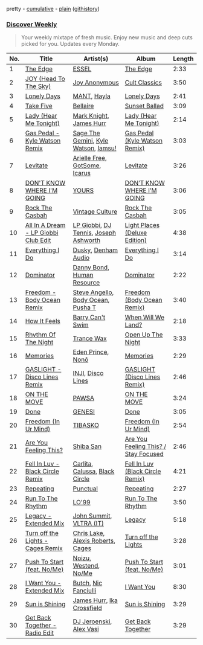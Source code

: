 pretty - [cumulative](/playlists/cumulative/Discover%20Weekly.md) - [plain](/playlists/plain/37i9dQZEVXcERLiUqU2pJX) ([githistory](https://github.githistory.xyz/vitokorn/spotify-playlist-archive/blob/master/playlists/plain/37i9dQZEVXcERLiUqU2pJX))
### [Discover Weekly](https://open.spotify.com/playlist/37i9dQZEVXcERLiUqU2pJX)

> Your weekly mixtape of fresh music. Enjoy new music and deep cuts picked for you. Updates every Monday.

| No. | Title | Artist(s) | Album | Length |
|---|---|---|---|---|
| 1 | [The Edge](https://open.spotify.com/track/33hGrBcDLopVhjbCxRlHPC) | [ESSEL](https://open.spotify.com/artist/2ucdZN7GyBGxIKHIzksnXc) | [The Edge](https://open.spotify.com/album/7BFsmBOCDUPZTzxXiVihLP) | 2:33 |
| 2 | [JOY (Head To The Sky)](https://open.spotify.com/track/15TW1JIkdDOlCAlQCJz5DU) | [Joy Anonymous](https://open.spotify.com/artist/3pK4EcflBpG1Kpmjk5LK2R) | [Cult Classics](https://open.spotify.com/album/3mnKHGcVhqsdZP1IeyLbS6) | 3:50 |
| 3 | [Lonely Days](https://open.spotify.com/track/3v9iM2rva2zjB3tQaFZFvS) | [MANT](https://open.spotify.com/artist/5FfP0wtlfiBqwJdQbmOs3y), [Hayla](https://open.spotify.com/artist/4yX6mpMyBGf9UfvBB8JJrc) | [Lonely Days](https://open.spotify.com/album/7mjorjO0Y7ZyQCytX3TBfG) | 2:41 |
| 4 | [Take Five](https://open.spotify.com/track/5Zz2icKMb54VSHmvLoiB3C) | [Bellaire](https://open.spotify.com/artist/6yeeXqk3RxV7l5DxmlXMnw) | [Sunset Ballad](https://open.spotify.com/album/6Wk5CDla9XNKvAJHdAGqJP) | 3:09 |
| 5 | [Lady (Hear Me Tonight)](https://open.spotify.com/track/0Jag248wCds9vbWJkIorce) | [Mark Knight](https://open.spotify.com/artist/3h11MHQeCrcsUgRRijI1zL), [James Hurr](https://open.spotify.com/artist/2g9i2kA0jUr6sfAT28l2vL) | [Lady (Hear Me Tonight)](https://open.spotify.com/album/6pmioyGNR4NW5yMx5AU0JB) | 2:14 |
| 6 | [Gas Pedal - Kyle Watson Remix](https://open.spotify.com/track/7gGF9H8WevuEJWe6QoMhJl) | [Sage The Gemini](https://open.spotify.com/artist/6d47Z08T4snK50HgTEHo5Z), [Kyle Watson](https://open.spotify.com/artist/7LJSAfWhO7jhjnewy6pKyZ), [Iamsu!](https://open.spotify.com/artist/2ZavqCJe7uqkRpISes0NFi) | [Gas Pedal (Kyle Watson Remix)](https://open.spotify.com/album/6FlRWTqRzIsZNZdERYLlhg) | 3:03 |
| 7 | [Levitate](https://open.spotify.com/track/3pA6bEb7Y0lGeyysqDlzDm) | [Arielle Free](https://open.spotify.com/artist/3hHvAP73aCKQMbcn2SQZ9d), [GotSome](https://open.spotify.com/artist/5eALE6GKSAiBNMyqpsqoeX), [Icarus](https://open.spotify.com/artist/0nUF7iT0e6D5xEl743Jfu3) | [Levitate](https://open.spotify.com/album/7DnifJAeP8n2eMj1vG89Hs) | 3:26 |
| 8 | [DON'T KNOW WHERE I'M GOING](https://open.spotify.com/track/314xWohgRBDE8tjVFc2dmv) | [YOURS](https://open.spotify.com/artist/1Jlo1wSVOtMmEMpTbhEdI7) | [DON’T KNOW WHERE I’M GOING](https://open.spotify.com/album/1dmZt5XUmpZsWeesKtwY8I) | 3:06 |
| 9 | [Rock The Casbah](https://open.spotify.com/track/3D0LkP3sKoCuwPihiRtJfr) | [Vintage Culture](https://open.spotify.com/artist/28uJnu5EsrGml2tBd7y8ts) | [Rock The Casbah](https://open.spotify.com/album/6cRtfyZvWhfhrZZR1r4cRo) | 3:05 |
| 10 | [All In A Dream - LP Giobbi Club Edit](https://open.spotify.com/track/6xQSvuoFfHLfJ23tQ6L2Gm) | [LP Giobbi](https://open.spotify.com/artist/3oKnyRhYWzNsTiss5n4Z1J), [DJ Tennis](https://open.spotify.com/artist/6vJvFV1A2CpT8s5B1oUN6t), [Joseph Ashworth](https://open.spotify.com/artist/7CpmbhzkL9uT1D9nhckTxB) | [Light Places (Deluxe Edition)](https://open.spotify.com/album/1naFQAWBxS5pOSQedluwTZ) | 4:38 |
| 11 | [Everything I Do](https://open.spotify.com/track/6xIavZrzwKrMN8glvjCj1O) | [Dusky](https://open.spotify.com/artist/5gqoUf9vKKv96b1c0GBKwu), [Denham Audio](https://open.spotify.com/artist/2gyrzIEBDddx6GsW60DnW1) | [Everything I Do](https://open.spotify.com/album/7DWDzLGhYO99yvQzk5kSJc) | 3:14 |
| 12 | [Dominator](https://open.spotify.com/track/3NBzLCAP9CagVDIuZz33Gu) | [Danny Bond](https://open.spotify.com/artist/63XtZdrI2TXtK6EMVQ7s9D), [Human Resource](https://open.spotify.com/artist/28LgRKFEN8GXeORbdViP7t) | [Dominator](https://open.spotify.com/album/6Wd66agNVhP4aPSrjOKJaJ) | 2:22 |
| 13 | [Freedom - Body Ocean Remix](https://open.spotify.com/track/20c8JyEhYuPFOH2qZ0CwDZ) | [Steve Angello](https://open.spotify.com/artist/4FqPRilb0Ja0TKG3RS3y4s), [Body Ocean](https://open.spotify.com/artist/33f4HE9MrvJAlX9cOuhAay), [Pusha T](https://open.spotify.com/artist/0ONHkAv9pCAFxb0zJwDNTy) | [Freedom (Body Ocean Remix)](https://open.spotify.com/album/2g8I6KJqkdMtRmbwRjeT2O) | 3:40 |
| 14 | [How It Feels](https://open.spotify.com/track/3NZz7DWeVQesSOn6mO39F7) | [Barry Can't Swim](https://open.spotify.com/artist/0vTVU0KH0CVzijsoKGsTPl) | [When Will We Land?](https://open.spotify.com/album/5LASDBDtLLEt3QqVtgOoaM) | 2:18 |
| 15 | [Rhythm Of The Night](https://open.spotify.com/track/2QJgxzlleCtMdmR7kWafzR) | [Trance Wax](https://open.spotify.com/artist/28Rn5KfDspTUHLpPfPF8EE) | [Open Up The Night](https://open.spotify.com/album/7ciSmK610YFDPfw3hl4QCb) | 3:33 |
| 16 | [Memories](https://open.spotify.com/track/6j4j6iRR0Ema531o5Yxr2T) | [Eden Prince](https://open.spotify.com/artist/31Eea8xaK1xAMyJy2iWE0z), [Nonô](https://open.spotify.com/artist/2izgj6WOKJsuCRCQUKOoVO) | [Memories](https://open.spotify.com/album/3Hrk5hHesGUeDCQzxtaReB) | 2:29 |
| 17 | [GASLIGHT - Disco Lines Remix](https://open.spotify.com/track/6GySyFiTBzecISp6AEU7km) | [INJI](https://open.spotify.com/artist/0Z4Ir8usNVcAdCSQl0fQki), [Disco Lines](https://open.spotify.com/artist/5Kmr0b3ip8g9P2i0dLTC3Z) | [GASLIGHT (Disco Lines Remix)](https://open.spotify.com/album/3PFe9iMcyJm1jasoOk4Lqu) | 2:46 |
| 18 | [ON THE MOVE](https://open.spotify.com/track/1V7f4rTLNYwRIWfEWAgtjF) | [PAWSA](https://open.spotify.com/artist/4E0HD2PMY8kQJIjlShrLUS) | [ON THE MOVE](https://open.spotify.com/album/6qROZKGlX13YQlWjo5kYGu) | 3:24 |
| 19 | [Done](https://open.spotify.com/track/49WMXexA9yViG267eOhxGn) | [GENESI](https://open.spotify.com/artist/4OG9hOPsfAEziKvOJj2SG7) | [Done](https://open.spotify.com/album/5vnp7ugD9XKjZED9hhULdE) | 3:05 |
| 20 | [Freedom (In Ur Mind)](https://open.spotify.com/track/1eUW1kuvyCq6oFUXNLIumU) | [TIBASKO](https://open.spotify.com/artist/6xq7g0E52yq4y8Op9X82Uo) | [Freedom (In Ur Mind)](https://open.spotify.com/album/3GRl72NOdFsZt7N55tGeS8) | 2:54 |
| 21 | [Are You Feeling This?](https://open.spotify.com/track/4dd5zWyjZqBbXaQ0TMeBCb) | [Shiba San](https://open.spotify.com/artist/7Hr9bE0u9Rl5n6QahVNRnc) | [Are You Feeling This? / Stay Focused](https://open.spotify.com/album/0UXIfC3eMOrEJrDqz7fkpK) | 2:46 |
| 22 | [Fell In Luv - Black Circle Remix](https://open.spotify.com/track/7eRsnszGZ5V170AbcpDQNa) | [Carlita](https://open.spotify.com/artist/1GVbOnrND8b3eh2JZ4opw8), [Calussa](https://open.spotify.com/artist/0BlAuudg3BELkqP2nONKSW), [Black Circle](https://open.spotify.com/artist/3f9ttFig9YeqVKerYRPX1M) | [Fell In Luv (Black Circle Remix)](https://open.spotify.com/album/5mSTBF7H7F6qYO5GdPkU0E) | 4:21 |
| 23 | [Repeating](https://open.spotify.com/track/1zbl7QRP01FwzXrP4IAghk) | [Punctual](https://open.spotify.com/artist/1ocnIbhFWM9bSPrd7Hu4zF) | [Repeating](https://open.spotify.com/album/5t5hcPMsrtVof7GjJbIkMM) | 2:27 |
| 24 | [Run To The Rhythm](https://open.spotify.com/track/7L7lq0sjeVcyg5Phg4CkCv) | [LO'99](https://open.spotify.com/artist/1kk6o5FDlujcgz2d2iFXKy) | [Run To The Rhythm](https://open.spotify.com/album/6l10qp0sJOYUgnwOuhufD5) | 3:50 |
| 25 | [Legacy - Extended Mix](https://open.spotify.com/track/5j6hNzexhw3Qm01mW7XlSq) | [John Summit](https://open.spotify.com/artist/7kNqXtgeIwFtelmRjWv205), [VLTRA (IT)](https://open.spotify.com/artist/56YdPdQqOsfk7s2mS4lXNA) | [Legacy](https://open.spotify.com/album/1yC5yJEeMRUSeeQgkho7Ai) | 5:18 |
| 26 | [Turn off the Lights - Cages Remix](https://open.spotify.com/track/5JeBHduTGxXxytZFXBcIlB) | [Chris Lake](https://open.spotify.com/artist/5Igpc9iLZ3YGtKeYfSrrOE), [Alexis Roberts](https://open.spotify.com/artist/2GtBFxIWM3H6wRI2uzZvyt), [Cages](https://open.spotify.com/artist/1Ck15KzRcbdOiyLRvw13QJ) | [Turn off the Lights](https://open.spotify.com/album/132voEBLKSWmTV959PQuiC) | 3:28 |
| 27 | [Push To Start (feat. No/Me)](https://open.spotify.com/track/6t4VHEcJ7Kek9pgGHlDp6R) | [Noizu](https://open.spotify.com/artist/3VRyybsQu0MDG0F2LBxnv7), [Westend](https://open.spotify.com/artist/4epc3Bd0DOBA0kDywkRAsu), [No/Me](https://open.spotify.com/artist/4L0It80jhQQKMTU2r02nkL) | [Push To Start (feat. No/Me)](https://open.spotify.com/album/5kbNGOCcd1B1nxU1y1Mizb) | 3:01 |
| 28 | [I Want You - Extended Mix](https://open.spotify.com/track/0JfPrwsBWNIJDoBwYshnId) | [Butch](https://open.spotify.com/artist/5kLzaeSHrmS7okc5XNE6lv), [Nic Fanciulli](https://open.spotify.com/artist/7btR5VXutQv39SDEzcfXEk) | [I Want You](https://open.spotify.com/album/3Dh81kJfGeinI3r7YMNX3E) | 8:30 |
| 29 | [Sun is Shining](https://open.spotify.com/track/3R6bBHj8yUqJlZondxPWh8) | [James Hurr](https://open.spotify.com/artist/2g9i2kA0jUr6sfAT28l2vL), [Ika Crossfield](https://open.spotify.com/artist/1qEagMJbYVgshXK8KgItnw) | [Sun is Shining](https://open.spotify.com/album/7id196MxfVvfpMUpQuxAiW) | 3:29 |
| 30 | [Get Back Together - Radio Edit](https://open.spotify.com/track/4NrfWbVAdhdjcFqnIXjrbT) | [DJ Jeroenski](https://open.spotify.com/artist/2D8r5CIny7Dzr01KMlu2l1), [Alex Vasi](https://open.spotify.com/artist/6wBTELZdmazRDCdyEJNZQM) | [Get Back Together](https://open.spotify.com/album/2BxVlyF1EFhPu4JCcWQbtd) | 3:29 |
